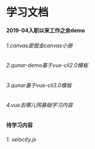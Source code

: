 # 学习文档

**2019-04入职以来工作之余demo**


###### 1.canvas是掘金canvas小册  
###### 2.qunar-demo基于vue-cli2.0模板  
###### 3.qunar基于vue-cli3.0模板  
###### 4.vue去哪儿网基础学习内容  

**待学习内容**

###### 1. velocity.js
